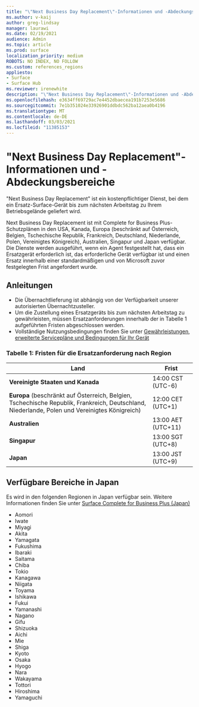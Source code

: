 ```yaml
---
title: "\"Next Business Day Replacement\"-Informationen und -Abdeckungsbereiche"
ms.author: v-kaij
author: greg-lindsay
manager: laurawi
ms.date: 02/19/2021
audience: Admin
ms.topic: article
ms.prod: surface
localization_priority: medium
ROBOTS: NO INDEX, NO FOLLOW
ms.custom: references_regions
appliesto:
- Surface
- Surface Hub
ms.reviewer: irenewhite
description: "\"Next Business Day Replacement\"-Informationen und -Abdeckungsbereiche"
ms.openlocfilehash: e3634ff69729ac7e4452dbaecea191b7253e5686
ms.sourcegitcommit: 7e1b351024e33926901ddbdc562ba12aea0b4196
ms.translationtype: MT
ms.contentlocale: de-DE
ms.lasthandoff: 03/03/2021
ms.locfileid: "11385153"
---
```

# <a name="next-business-day-replacement-information--coverage-areas"></a>"Next Business Day Replacement"-Informationen und -Abdeckungsbereiche

"Next Business Day Replacement" ist ein kostenpflichtiger Dienst, bei dem ein Ersatz-Surface-Gerät bis zum nächsten Arbeitstag zu Ihrem Betriebsgelände geliefert wird. 

Next Business Day Replacement ist mit Complete for Business Plus-Schutzplänen in den USA, Kanada, Europa (beschränkt auf Österreich, Belgien, Tschechische Republik, Frankreich, Deutschland, Niederlande, Polen, Vereinigtes Königreich), Australien, Singapur und Japan verfügbar. Die Dienste werden ausgeführt, wenn ein Agent festgestellt hat, dass ein Ersatzgerät erforderlich ist, das erforderliche Gerät verfügbar ist und einen Ersatz innerhalb einer standardmäßigen und von Microsoft zuvor festgelegten Frist angefordert wurde. 

## <a name="guidelines"></a>Anleitungen

- Die Übernachtlieferung ist abhängig von der Verfügbarkeit unserer autorisierten Übernachtzusteller.
- Um die Zustellung eines Ersatzgeräts bis zum nächsten Arbeitstag zu gewährleisten, müssen Ersatzanforderungen innerhalb der in Tabelle 1 aufgeführten Fristen abgeschlossen werden. 
- Vollständige Nutzungsbedingungen finden Sie unter [Gewährleistungen, erweiterte Servicepläne und Bedingungen für Ihr Gerät](https://support.microsoft.com/topic/warranties-extended-service-plans-and-terms-conditions-for-your-device-eedf7a23-84a7-1a47-480b-0e10503eedf5)

### <a name="table-1-replacement-request-cutoff-times-by-locale"></a>Tabelle 1: Fristen für die Ersatzanforderung nach Region

| Land                                                                                                    | Frist |
| -------------------------------------------------------------------------------------------------------------- | --------------- |
| **Vereinigte Staaten und Kanada**                                                                                     | 14:00 CST    (UTC-6)      |
| **Europa** (beschränkt auf Österreich, Belgien, Tschechische Republik, Frankreich, Deutschland, Niederlande, Polen und Vereinigtes Königreich) | 12:00 CET   (UTC+1)     |
| **Australien**                                                                                                  | 13:00 AET   (UTC+11)    |
| **Singapur**                                                                                                  | 13:00 SGT    (UTC+8)   |
| **Japan**                                                                                                      | 13:00 JST    (UTC+9)   |


##  <a name="available-areas-in-japan"></a>Verfügbare Bereiche in Japan 

Es wird in den folgenden Regionen in Japan verfügbar sein. Weitere Informationen finden Sie unter [Surface Complete for Business Plus (Japan)](https://cdn.techcommunity.microsoft.com/assets/Surface/jp-next-day-replace-surface.pdf)

- Aomori
- Iwate
- Miyagi
- Akita
- Yamagata
- Fukushima
- Ibaraki
- Saitama
- Chiba
- Tokio
- Kanagawa
- Niigata
- Toyama
- Ishikawa
- Fukui
- Yamanashi
- Nagano
- Gifu
- Shizuoka
- Aichi
- Mie
- Shiga
- Kyoto
- Osaka
- Hyogo
- Nara
- Wakayama
- Tottori
- Hiroshima
- Yamaguchi

